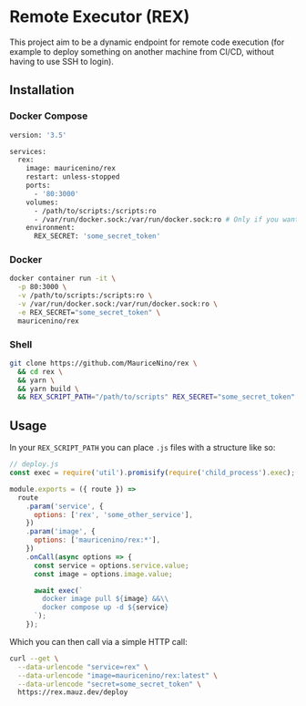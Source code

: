 # Remote Executor (REX)

This project aim to be a dynamic endpoint for remote code execution (for example to deploy something on another machine from CI/CD, without having to use SSH to login).

## Installation

### Docker Compose

```sh
version: '3.5'

services:
  rex:
    image: mauricenino/rex
    restart: unless-stopped
    ports:
      - '80:3000'
    volumes:
      - /path/to/scripts:/scripts:ro
      - /var/run/docker.sock:/var/run/docker.sock:ro # Only if you want to control docker containers from rex
    environment:
      REX_SECRET: 'some_secret_token'
```

### Docker

```sh
docker container run -it \
  -p 80:3000 \
  -v /path/to/scripts:/scripts:ro \
  -v /var/run/docker.sock:/var/run/docker.sock:ro \
  -e REX_SECRET="some_secret_token" \
  mauricenino/rex
```

### Shell

```sh
git clone https://github.com/MauriceNino/rex \
  && cd rex \
  && yarn \
  && yarn build \
  && REX_SCRIPT_PATH="/path/to/scripts" REX_SECRET="some_secret_token" yarn start
```

## Usage

In your `REX_SCRIPT_PATH` you can place `.js` files with a structure like so:

```js
// deploy.js
const exec = require('util').promisify(require('child_process').exec);

module.exports = ({ route }) =>
  route
    .param('service', {
      options: ['rex', 'some_other_service'],
    })
    .param('image', {
      options: ['mauricenino/rex:*'],
    })
    .onCall(async options => {
      const service = options.service.value;
      const image = options.image.value;

      await exec(`
        docker image pull ${image} &&\\
        docker compose up -d ${service}
      `);
    });
```

Which you can then call via a simple HTTP call:

```sh
curl --get \
  --data-urlencode "service=rex" \
  --data-urlencode "image=mauricenino/rex:latest" \
  --data-urlencode "secret=some_secret_token" \
  https://rex.mauz.dev/deploy
```
